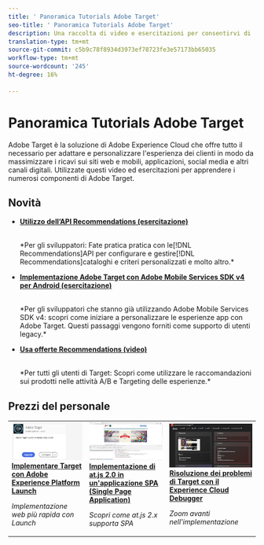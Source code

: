 ```yaml
---
title: ' Panoramica Tutorials Adobe Target'
seo-title: ' Panoramica Tutorials Adobe Target'
description: Una raccolta di video e esercitazioni per consentirvi di  Adobe Target
translation-type: tm+mt
source-git-commit: c5b9c78f8934d3973ef78723fe3e57173bb65035
workflow-type: tm+mt
source-wordcount: '245'
ht-degree: 16%

---
```



#  Panoramica Tutorials Adobe Target

Adobe Target è la soluzione di Adobe Experience Cloud che offre tutto il necessario per adattare e personalizzare l&#39;esperienza dei clienti in modo da massimizzare i ricavi sui siti web e mobili, applicazioni, social media e altri canali digitali. Utilizzate questi video ed esercitazioni per apprendere i numerosi componenti di  Adobe Target.

## Novità

* **[Utilizzo dell’API Recommendations (esercitazione)](recommendations-api-tutorial/recs-api-overview.md)**

   <br>
   *Per gli sviluppatori: Fate pratica pratica con le[!DNL Recommendations]API per configurare e gestire[!DNL Recommendations]cataloghi e criteri personalizzati e molto altro.*

* **[Implementazione  Adobe Target con  Adobe Mobile Services SDK v4 per Android (esercitazione)](mobile-v4/overview.md)**

   <br>
   *Per gli sviluppatori che stanno già utilizzando  Adobe Mobile Services SDK v4: scopri come iniziare a personalizzare le esperienze app con  Adobe Target. Questi passaggi vengono forniti come supporto di utenti legacy.<!-- Concepts learned here are also applicable to Adobe Experience Platform Mobile SDK (v5).-->*

* **[Usa offerte Recommendations (video)](recommendations/use-recommendations-offers.md)**

   <br>
   *Per tutti gli utenti di Target: Scopri come utilizzare le raccomandazioni sui prodotti nelle attività A/B e Targeting delle esperienze.*

<!--
* **[Create a Recommendations Activity (Video)](recommendations/create-a-recommendations-activity.md)**
    <br>
    *Recommend products to your customers at scale with this Premium feature.* -->

## Prezzi del personale

<table>
<tr>
  <td>
    <a href="https://docs.adobe.com/content/help/en/experience-cloud/implementing-in-websites-with-launch/implement-solutions/target.html">
      <img alt="Implementare Target con  Adobe Experience Platform Launch" src="assets/launch_referencearchitectureguides.png" />
    </a>
    <div>
      <a href="https://docs.adobe.com/content/help/en/experience-cloud/implementing-in-websites-with-launch/implement-solutions/target.html">
    <strong>Implementare Target con  Adobe Experience Platform Launch</strong>
    </a>
    </div>
    <p>
    <em>Implementazione web più rapida con Launch</em>
    <p>
  </td>
  <td>
    <a href="implementation/implement-atjs-20-in-a-single-page-application.md">
      <img alt="Implementazione di at.js 2.0 in un'applicazione SPA (Single Page Application)" src="assets/implementing_adobetargetsatjs20inasinglepageapplicationspa.png" />
    </a>
    <div>
      <a href="implementation/implement-atjs-20-in-a-single-page-application.md">
    <strong>Implementazione di at.js 2.0 in un'applicazione SPA (Single Page Application)</strong>
    </a>
    </div>
    <p>
    <em>Scopri come at.js 2.x supporta SPA</em>
    <p>
  </td>
  <td>
    <a href="troubleshooting/troubleshoot-with-the-experience-cloud-debugger.md">
      <img alt="Risoluzione dei problemi di Target con il Experience Cloud Debugger" src="assets/using_the_experienceclouddebuggerwithadobetarget.png" />
    </a>
    <div>
      <a href="troubleshooting/troubleshoot-with-the-experience-cloud-debugger.md">
    <strong>Risoluzione dei problemi di Target con il Experience Cloud Debugger</strong>
    </a>
    </div>
    <p>
    <em>Zoom avanti nell'implementazione</em>
    <p>
  </td>
</tr>
</table>
